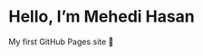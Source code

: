 <!DOCTYPE html>
<html>
<head>
  <title>Welcome</title>
</head>
<body>
  <h1>Hello, I’m Mehedi Hasan</h1>
  <p>My first GitHub Pages site 🚀</p>
</body>
</html>

